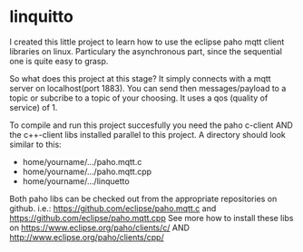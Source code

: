 # linquitto
I created this little project to learn how to use the eclipse paho mqtt client libraries on linux. Particulary the asynchronous part, since the sequential one is quite easy to grasp.

So what does this project at this stage?
It simply connects with a mqtt server on localhost(port 1883). You can send then messages/payload to a topic or subcribe to a topic of your choosing. It uses a qos (quality of service) of 1.

To compile and run this project succesfully you need the paho c-client AND the c++-client libs installed parallel to this project.
A directory should look similar to this:
- home/yourname/.../paho.mqtt.c
- home/yourname/.../paho.mqtt.cpp
- home/yourname/.../linquetto

Both paho libs can be checked out from the appropriate repositories on github.
i.e.: https://github.com/eclipse/paho.mqtt.c and https://github.com/eclipse/paho.mqtt.cpp
See more how to install these libs on https://www.eclipse.org/paho/clients/c/ AND http://www.eclipse.org/paho/clients/cpp/
